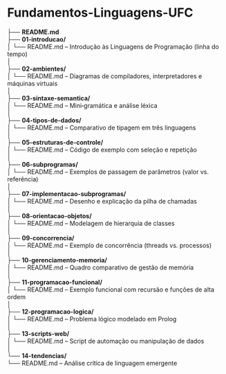 # Fundamentos-Linguagens-UFC

├── **README.md** <br/>
├── **01-introducao/** <br/>
│   └── README.md         – Introdução às Linguagens de Programação (linha do tempo)<br/>
│<br/>
├── **02-ambientes/** <br/>
│   └── README.md         – Diagramas de compiladores, interpretadores e máquinas virtuais<br/>
│<br/>
├── **03-sintaxe-semantica/** <br/>
│   └── README.md         – Mini‑gramática e análise léxica<br/>
│<br/>
├── **04-tipos-de-dados/** <br/>
│   └── README.md         – Comparativo de tipagem em três linguagens<br/>
│<br/>
├── **05-estruturas-de-controle/** <br/>
│   └── README.md         – Código de exemplo com seleção e repetição<br/>
│<br/>
├── **06-subprogramas/** <br/>
│   └── README.md         – Exemplos de passagem de parâmetros (valor vs. referência)<br/>
│<br/>
├── **07-implementacao-subprogramas/** <br/>
│   └── README.md         – Desenho e explicação da pilha de chamadas<br/>
│<br/>
├── **08-orientacao-objetos/** <br/>
│   └── README.md         – Modelagem de hierarquia de classes<br/>
│<br/>
├── **09-concorrencia/** <br/>
│   └── README.md         – Exemplo de concorrência (threads vs. processos)<br/>
│<br/>
├── **10-gerenciamento-memoria/** <br/>
│   └── README.md         – Quadro comparativo de gestão de memória<br/>
│<br/>
├── **11-programacao-funcional/** <br/>
│   └── README.md         – Exemplo funcional com recursão e funções de alta ordem<br/>
│<br/>
├── **12-programacao-logica/** <br/>
│   └── README.md         – Problema lógico modelado em Prolog<br/>
│<br/>
├── **13-scripts-web/** <br/>
│   └── README.md         – Script de automação ou manipulação de dados<br/>
│<br/>
└── **14-tendencias/** <br/>
    └── README.md         – Análise crítica de linguagem emergente<br/>
